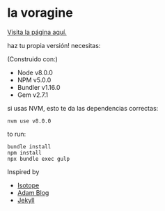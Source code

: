 # la voragine 

[Visita la página aquí.](https://lavoragine-org.vercel.app)

haz tu propia versión! necesitas:

(Construido con:)
- Node v8.0.0
- NPM v5.0.0
- Bundler v1.16.0
- Gem v2.7.1

si usas NVM, esto te da las dependencias correctas:
```$bash
nvm use v8.0.0
```

to run:
```$bash
bundle install
npm install
npx bundle exec gulp
```

Inspired by
- [Isotope](https://isotope.metafizzy.co/)
- [Adam Blog](https://github.com/artemsheludko/adam-blog/)
- [Jekyll](https://github.com/jekyll/jekyll/)
